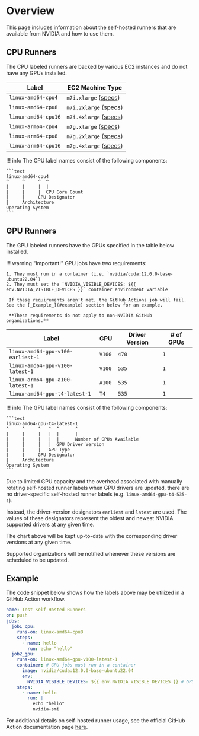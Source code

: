 # Overview

This page includes information about the self-hosted runners that are available from NVIDIA and how to use them.

## CPU Runners

The CPU labeled runners are backed by various EC2 instances and do not have any GPUs installed.

| Label               | EC2 Machine Type             |
| ------------------- | ---------------------------- |
| `linux-amd64-cpu4`  | `m7i.xlarge` ([specs][m7i])  |
| `linux-amd64-cpu8`  | `m7i.2xlarge` ([specs][m7i]) |
| `linux-amd64-cpu16` | `m7i.4xlarge` ([specs][m7i]) |
| `linux-arm64-cpu4`  | `m7g.xlarge` ([specs][m7g])  |
| `linux-arm64-cpu8`  | `m7g.2xlarge` ([specs][m7g]) |
| `linux-arm64-cpu16` | `m7g.4xlarge` ([specs][m7g]) |

[m7i]: https://aws.amazon.com/ec2/instance-types/m7i/#Product_details
[m7g]: https://aws.amazon.com/ec2/instance-types/m7g/#Product_Details

<!-- prettier-ignore-start -->
!!! info
    The CPU label names consist of the following components:

    ```text
    linux-amd64-cpu4
    ^     ^     ^  ^
    |     |     |  |
    |     |     |  CPU Core Count
    |     |     CPU Designator
    |     Architecture
    Operating System
    ```
<!-- prettier-ignore-end -->

## GPU Runners

The GPU labeled runners have the GPUs specified in the table below installed.

<!-- prettier-ignore-start -->
!!! warning "Important!"
    GPU jobs have two requirements:

    1. They must run in a container (i.e. `nvidia/cuda:12.0.0-base-ubuntu22.04`)
    2. They must set the `NVIDIA_VISIBLE_DEVICES: ${{ env.NVIDIA_VISIBLE_DEVICES }}` container environment variable

     If these requirements aren't met, the GitHub Actions job will fail. See the [_Example_](#example) section below for an example.

     **These requirements do not apply to non-NVIDIA GitHub organizations.**
<!-- prettier-ignore-end -->

| Label                             | GPU    | Driver Version | # of GPUs |
| --------------------------------- | ------ | -------------- | --------- |
| `linux-amd64-gpu-v100-earliest-1` | `V100` | `470`          | `1`       |
| `linux-amd64-gpu-v100-latest-1`   | `V100` | `535`          | `1`       |
| `linux-arm64-gpu-a100-latest-1`   | `A100` | `535`          | `1`       |
| `linux-amd64-gpu-t4-latest-1`     | `T4`   | `535`          | `1`       |

<!-- prettier-ignore-start -->
!!! info
    The GPU label names consist of the following components:

    ```text
    linux-amd64-gpu-t4-latest-1
    ^     ^     ^   ^  ^      ^
    |     |     |   |  |      |
    |     |     |   |  |      Number of GPUs Available
    |     |     |   |  GPU Driver Version
    |     |     |   GPU Type
    |     |     GPU Designator
    |     Architecture
    Operating System
    ```
<!-- prettier-ignore-end -->

Due to limited GPU capacity and the overhead associated with manually rotating self-hosted runner labels when GPU drivers are updated, there are no driver-specific self-hosted runner labels (e.g. `linux-amd64-gpu-t4-535-1`).

Instead, the driver-version designators `earliest` and `latest` are used. The values of these designators represent the oldest and newest NVIDIA supported drivers at any given time.

The chart above will be kept up-to-date with the corresponding driver versions at any given time.

Supported organizations will be notified whenever these versions are scheduled to be updated.

## Example

The code snippet below shows how the labels above may be utilized in a GitHub Action workflow.

```yaml
name: Test Self Hosted Runners
on: push
jobs:
  job1_cpu:
    runs-on: linux-amd64-cpu8
    steps:
      - name: hello
        run: echo "hello"
  job2_gpu:
    runs-on: linux-amd64-gpu-v100-latest-1
    container: # GPU jobs must run in a container
      image: nvidia/cuda:12.0.0-base-ubuntu22.04
      env:
        NVIDIA_VISIBLE_DEVICES: ${{ env.NVIDIA_VISIBLE_DEVICES }} # GPU jobs must set this container env variable
    steps:
      - name: hello
        run: |
          echo "hello"
          nvidia-smi
```

For additional details on self-hosted runner usage, see the official GitHub Action documentation page [here](https://docs.github.com/en/actions/hosting-your-own-runners/using-self-hosted-runners-in-a-workflow).
